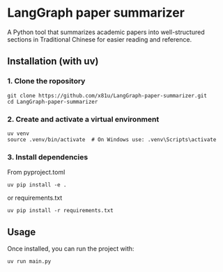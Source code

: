 # LangGraph paper summarizer
A Python tool that summarizes academic papers into well-structured sections in Traditional Chinese for easier reading and reference.
## Installation (with uv)
### 1. Clone the ropository
```
git clone https://github.com/x81u/LangGraph-paper-summarizer.git
cd LangGraph-paper-summarizer
```
### 2. Create and activate a virtual environment
```
uv venv
source .venv/bin/activate  # On Windows use: .venv\Scripts\activate
```
### 3. Install dependencies
From pyproject.toml
```
uv pip install -e .
```
or requirements.txt
```
uv pip install -r requirements.txt
```

## Usage
Once installed, you can run the project with:
```
uv run main.py
```